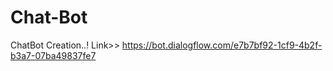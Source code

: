 # Chat-Bot
ChatBot Creation..!
Link>> https://bot.dialogflow.com/e7b7bf92-1cf9-4b2f-b3a7-07ba49837fe7
